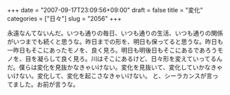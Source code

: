 +++
date = "2007-09-17T23:09:56+09:00"
draft = false
title = "変化"
categories = ["日々"]
slug = "2056"
+++

永遠なんてないんだ。いつも通りの毎日、いつも通りの生活、いつも通りの関係がいつまでも続くと思うな。昨日までの形を、明日も保ってると思うな。昨日も一昨日もそこにあったモノを、良く見ろ。明日も明後日もそこにあるであろうモノを、目を凝らして良く見ろ。川はそこにあるけど、日々形を変えていってるんだ。僕らは変化を見抜かなきゃいけない。変化を見抜いて、変化していかなきゃいけない。変化して、変化を起こさなきゃいけない。
と、シーラカンスが言ってました。お前が言うな。
